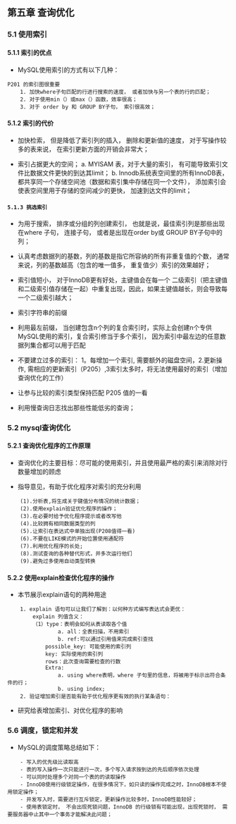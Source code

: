 ## 第五章  查询优化

### 5.1 使用索引

#### 5.1.1 索引的优点

- MySQL使用索引的方式有以下几种：

~~~
P201 的索引图很重要
    1. 加快where子句匹配的行进行搜索的速度， 或者加快与另一个表的行的匹配；
    2. 对于使用min（）或max（）函数，效率很高；
    3. 对于 order by 和 GROUP BY子句， 索引很高效；
~~~

#### 5.1.2 索引的代价

- 加快检索， 但是降低了索引列的插入， 删除和更新值的速度， 对于写操作较多的表来说， 在索引更新方面的开销会非常大；

- 索引占据更大的空间；
    a. MYISAM 表，对于大量的索引， 有可能导致索引文件比数据文件更快的到达其limit；
    b. Innodb系统表空间里的所有InnoDB表， 都共享同一个存储空间池（数据和索引集中存储在同一个文件）， 添加索引会使表空间里用于存储的空间减少的更快， 加速到达文件的limit；

#### `5.1.3 挑选索引`

- 为用于搜索， 排序或分组的列创建索引， 也就是说，最佳索引列是那些出现在where 子句， 连接子句， 或者是出现在order by或 GROUP BY子句中的列；

- 认真考虑数据列的基数，列的基数是指它所容纳的所有非重复值的个数， 通常来说，列的基数越高（包含的唯一值多， 重复值少）索引的效果越好；

- 索引值短小， 对于InnoDB更有好处，主键值会在每一个 二级索引（把主键值和二级索引值存储在一起）中重复出现，因此，如果主键值越长，则会导致每一个二级索引越大；

- 索引字符串的前缀

- 利用最左前缀， 当创建包含n个列的复合索引时，实际上会创建n个专供MySQL使用的索引，复合索引修当于多个索引， 因为索引中最左边的任意数据列集合都可以用于匹配

- 不要建立过多的索引： 1。每增加一个索引, 需要额外的磁盘空间，2.更新操作, 需相应的更新索引（P205）,3索引太多时，将无法使用最好的索引（增加查询优化的工作）

- 让参与比较的索引类型保持匹配 P205 值的一看

- 利用慢查询日志找出那些性能低劣的查询；


### 5.2 mysql查询优化

#### 5.2.1 查询优化程序的工作原理

- 查询优化的主要目标：尽可能的使用索引，并且使用最严格的索引来消除对行数量增加的顾虑

- 指导意见，有助于优化程序对索引的充分利用

~~~
    (1).分析表,将生成关于键值分布情况的统计数据；
    (2).使用explain验证优化程序的操作；
    (3).在必要时给予优化程序提示或者改写他
    (4).比较拥有相同数据类型的列
    (5).让索引在表达式中单独出现(P208值得一看)
    (6).不要在LIKE模式的开始位置使用通配符
    (7).利用优化程序的长处;
    (8).测试查询的各种替代形式，并多次运行他们
    (9).避免过多使用自动类型转换
~~~

#### 5.2.2 使用explain检查优化程序的操作

- 本节展示explain语句的两种用途

~~~
    1. explain 语句可以让我们了解到：以何种方式编写表达式会更优：
        explain 列值含义：
        （1）type：表明会如何从表读取各个值
                a. all：全表扫描，不用索引
                b. ref:可以通过引用值来完成索引查找
            possible_key: 可能使用的索引列
            key: 实际使用的索引列
            rows：此次查询需要检查的行数
            Extra:
                a. using where表明，where 子句里的信息，将被用于标示出符合条件的行；
                b. using index;
    2. 验证增加索引是否能有助于优化程序更有效的执行某条语句：
~~~

- 研究给表增加索引、对优化程序的影响



### 5.6 调度，锁定和并发

- MySQL的调度策略总结如下：

~~~
    - 写入的优先级比读取高
    - 表的写入操作一次只能进行一次，多个写入请求按到达的先后顺序依次处理
    - 可以同时处理多个对同一个表的的读取操作
    - InnoDB使用行级锁定操作，在很多情况下，如只读的操作完成之时，InnoDB根本不使用锁定操作；
    - 并发写入时，需要进行互斥锁定，更新操作比较多时，InnoDB性能较好；
    - 使用表锁定时， 不会出现死锁问题，InnoDB 的行级锁有可能出现，出现死锁时， 需要服务器中止其中一个事务才能解决此问题；
~~~








